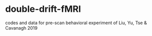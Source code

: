 # double-drift-fMRI
codes and data for pre-scan behavioral experiment of Liu, Yu, Tse &amp; Cavanagh 2019
